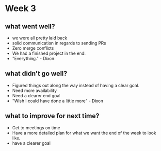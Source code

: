 # Week 3

## what went well?

- we were all pretty laid back
- solid communication in regards to sending PRs
- Zero merge conflicts
- We had a finished project in the end.
- "Everything." - Dixon

## what didn't go well?

- Figured things out along the way instead of having a clear goal.
- Need more availability
- Need a clearer end goal
- "Wish I could have done a little more" - Dixon

## what to improve for next time?

- Get to meetings on time
- Have a more detailed plan for what we want the end of the week to look like.
- have a clearer goal
